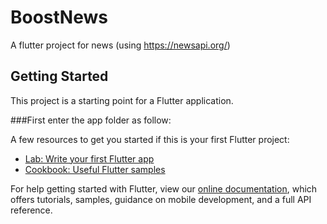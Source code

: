 # BoostNews

A flutter project for news (using https://newsapi.org/)

## Getting Started

This project is a starting point for a Flutter application.

###First enter the app folder as follow:


A few resources to get you started if this is your first Flutter project:

- [Lab: Write your first Flutter app](https://flutter.dev/docs/get-started/codelab)
- [Cookbook: Useful Flutter samples](https://flutter.dev/docs/cookbook)

For help getting started with Flutter, view our
[online documentation](https://flutter.dev/docs), which offers tutorials,
samples, guidance on mobile development, and a full API reference.
